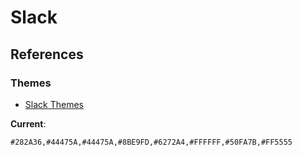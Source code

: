 # Slack

## References

### Themes

- [Slack Themes][slack-themes]

**Current**:

```txt
#282A36,#44475A,#44475A,#8BE9FD,#6272A4,#FFFFFF,#50FA7B,#FF5555
```

[slack-themes]: https://slackthemes.net
